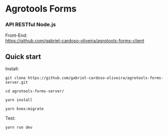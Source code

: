 # Agrotools Forms

### API RESTful Node.js

Front-End:<br />
https://github.com/gabriel-cardoso-oliveira/agrotools-forms-client<br />

## Quick start

Install:

```
git clone https://github.com/gabriel-cardoso-oliveira/agrotools-forms-server.git
```
```
cd agrotools-forms-server/
```
```
yarn install
```
```
yarn knex:migrate
```

Test:

```
yarn run dev
```
